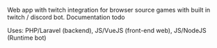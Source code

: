 Web app with twitch integration for browser source games with built in twitch / discord bot. Documentation todo

Uses: PHP/Laravel (backend), JS/VueJS (front-end web), JS/NodeJS (Runtime bot)
